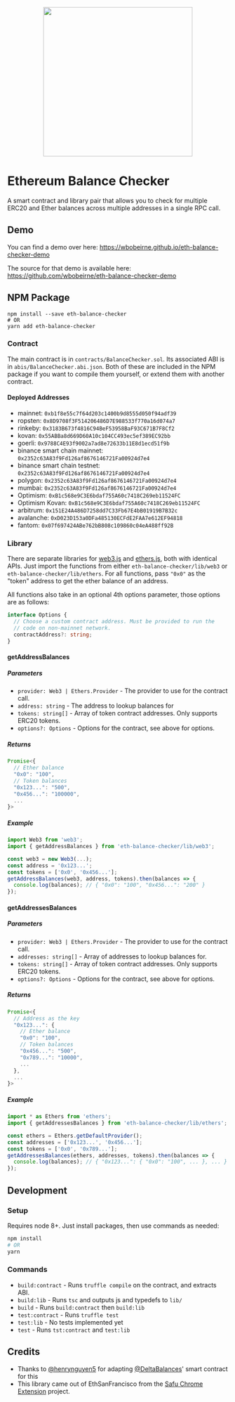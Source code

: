 <p align="center">
  <img src="https://i.imgur.com/2ZBxjyu.png" width="340" />
  <h1>Ethereum Balance Checker</h1>
</p>

A smart contract and library pair that allows you to check for multiple ERC20
and Ether balances across multiple addresses in a single RPC call.

## Demo

You can find a demo over here: https://wbobeirne.github.io/eth-balance-checker-demo

The source for that demo is available here: https://github.com/wbobeirne/eth-balance-checker-demo

## NPM Package

```
npm install --save eth-balance-checker
# OR
yarn add eth-balance-checker
```

### Contract

The main contract is in `contracts/BalanceChecker.sol`. Its associated ABI is in `abis/BalanceChecker.abi.json`. Both of these are included in the NPM package if you want to compile them yourself, or extend them with another
contract.

#### Deployed Addresses

- mainnet: `0xb1f8e55c7f64d203c1400b9d8555d050f94adf39`
- ropsten: `0x8D9708f3F514206486D7E988533f770a16d074a7`
- rinkeby: `0x3183B673f4816C94BeF53958BaF93C671B7F8Cf2`
- kovan: `0x55ABBa8d669D60A10c104CC493ec5ef389EC92bb`
- goerli: `0x9788C4E93f9002a7ad8e72633b11E8d1ecd51f9b`
- binance smart chain mainnet: `0x2352c63A83f9Fd126af8676146721Fa00924d7e4`
- binance smart chain testnet: `0x2352c63A83f9Fd126af8676146721Fa00924d7e4`
- polygon: `0x2352c63A83f9Fd126af8676146721Fa00924d7e4`
- mumbai: `0x2352c63A83f9Fd126af8676146721Fa00924d7e4`
- Optimism: `0xB1c568e9C3E6bdaf755A60c7418C269eb11524FC`
- Optimism Kovan: `0xB1c568e9C3E6bdaf755A60c7418C269eb11524FC`
- arbitrum: `0x151E24A486D7258dd7C33Fb67E4bB01919B7B32c`
- avalanche: `0xD023D153a0DFa485130ECFdE2FAA7e612EF94818`
- fantom: `0x07f697424ABe762bB808c109860c04eA488ff92B`

### Library

There are separate libraries for [web3.js](https://github.com/ethereum/web3.js/)
and [ethers.js](https://github.com/ethers-io/ethers.js/), both with identical
APIs. Just import the functions from either `eth-balance-checker/lib/web3` or
`eth-balance-checker/lib/ethers`. For all functions, pass `"0x0"` as the "token"
address to get the ether balance of an address.

All functions also take in an optional 4th options parameter, those options are as follows:

```typescript
interface Options {
  // Choose a custom contract address. Must be provided to run the
  // code on non-mainnet network.
  contractAddress?: string;
}
```

#### getAddressBalances

##### Parameters
* `provider: Web3 | Ethers.Provider` - The provider to use for the contract call.
* `address: string` - The address to lookup balances for
* `tokens: string[]` - Array of token contract addresses. Only supports ERC20 tokens.
* `options?: Options` - Options for the contract, see above for options.

##### Returns
```js
Promise<{
  // Ether balance
  "0x0": "100",
  // Token balances
  "0x123...": "500",
  "0x456...": "100000",
  ...
}>
```

##### Example
```ts
import Web3 from 'web3';
import { getAddressBalances } from 'eth-balance-checker/lib/web3';

const web3 = new Web3(...);
const address = '0x123...';
const tokens = ['0x0', '0x456...'];
getAddressBalances(web3, address, tokens).then(balances => {
  console.log(balances); // { "0x0": "100", "0x456...": "200" }
});
```

#### getAddressesBalances

##### Parameters
* `provider: Web3 | Ethers.Provider` - The provider to use for the contract call.
* `addresses: string[]` - Array of addresses to lookup balances for.
* `tokens: string[]` - Array of token contract addresses. Only supports ERC20 tokens.
* `options?: Options` - Options for the contract, see above for options.

##### Returns
```js
Promise<{
  // Address as the key
  "0x123...": {
    // Ether balance
    "0x0": "100",
    // Token balances
    "0x456...": "500",
    "0x789...": "10000",
    ...
  },
  ...
}>
```

##### Example
```ts
import * as Ethers from 'ethers';
import { getAddressesBalances } from 'eth-balance-checker/lib/ethers';

const ethers = Ethers.getDefaultProvider();
const addresses = ['0x123...', '0x456...'];
const tokens = ['0x0', '0x789...'];
getAddressesBalances(ethers, addresses, tokens).then(balances => {
  console.log(balances); // { "0x123...": { "0x0": "100", ... }, ... }
});
```

## Development

### Setup

Requires node 8+. Just install packages, then use commands as needed:

```bash
npm install
# OR
yarn
```

### Commands

* `build:contract` - Runs `truffle compile` on the contract, and extracts ABI.
* `build:lib` - Runs `tsc` and outputs js and typedefs to `lib/`
* `build` - Runs `build:contract` then `build:lib`
* `test:contract` - Runs `truffle test`
* `test:lib` - No tests implemented yet
* `test` - Runs `tst:contract` and `test:lib`

## Credits

* Thanks to [@henrynguyen5](https://github.com/henrynguyen5) for adapting
[@DeltaBalances](https://github.com/DeltaBalances)' smart contract for this
* This library came out of EthSanFrancisco from the
[Safu Chrome Extension](https://github.com/grant-project/safu-extension) project.

